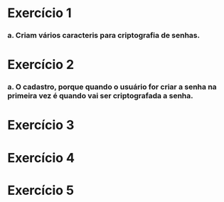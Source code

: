 # Exercício 1

### a. Criam vários caracteris para criptografia de senhas.


# Exercício 2

### a. O cadastro, porque quando o usuário for criar a senha na primeira vez é quando vai ser criptografada a senha.

# Exercício 3



# Exercício 4



# Exercício 5